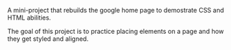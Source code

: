 A mini-project that rebuilds the google home page to demostrate CSS and HTML abilities.

The goal of this project is to practice placing elements on a page and how they get styled and aligned.


